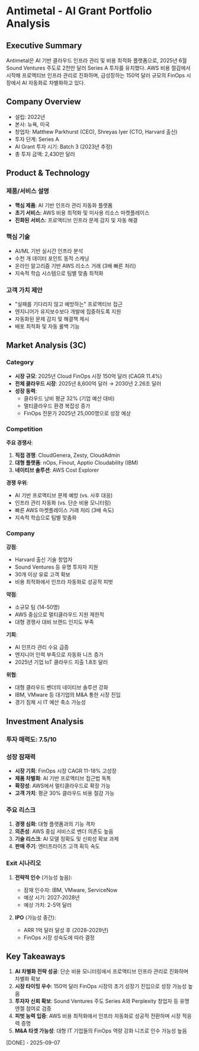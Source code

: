 # Antimetal - AI Grant Portfolio Analysis

## Executive Summary
Antimetal은 AI 기반 클라우드 인프라 관리 및 비용 최적화 플랫폼으로, 2025년 6월 Sound Ventures 주도로 2천만 달러 Series A 투자를 유치했다. AWS 비용 절감에서 시작해 프로액티브 인프라 관리로 진화하며, 급성장하는 150억 달러 규모의 FinOps 시장에서 AI 자동화로 차별화하고 있다.

## Company Overview
- 설립: 2022년
- 본사: 뉴욕, 미국
- 창업자: Matthew Parkhurst (CEO), Shreyas Iyer (CTO, Harvard 출신)
- 투자 단계: Series A
- AI Grant 투자 시기: Batch 3 (2023년 추정)
- 총 투자 금액: 2,430만 달러

## Product & Technology
### 제품/서비스 설명
- **핵심 제품**: AI 기반 인프라 관리 자동화 플랫폼
- **초기 서비스**: AWS 비용 최적화 및 미사용 리소스 마켓플레이스
- **진화된 서비스**: 프로액티브 인프라 문제 감지 및 자동 해결

### 핵심 기술
- AI/ML 기반 실시간 인프라 분석
- 수천 개 데이터 포인트 동적 스캐닝
- 온라인 알고리즘 기반 AWS 리소스 거래 (3배 빠른 처리)
- 지속적 학습 시스템으로 팀별 맞춤 최적화

### 고객 가치 제안
- "실패를 기다리지 않고 예방하는" 프로액티브 접근
- 엔지니어가 유지보수보다 개발에 집중하도록 지원
- 자동화된 문제 감지 및 해결책 제시
- 배포 최적화 및 자동 롤백 기능

## Market Analysis (3C)
### Category
- **시장 규모**: 2025년 Cloud FinOps 시장 150억 달러 (CAGR 11.4%)
- **전체 클라우드 시장**: 2025년 8,600억 달러 → 2030년 2.26조 달러
- **성장 동력**: 
  - 클라우드 낭비 평균 32% (기업 예산 대비)
  - 멀티클라우드 환경 복잡성 증가
  - FinOps 전문가 2025년 25,000명으로 성장 예상

### Competition
**주요 경쟁사**:
1. **직접 경쟁**: CloudGenera, Zesty, CloudAdmin
2. **대형 플랫폼**: nOps, Finout, Apptio Cloudability (IBM)
3. **네이티브 솔루션**: AWS Cost Explorer

**경쟁 우위**:
- AI 기반 프로액티브 문제 예방 (vs. 사후 대응)
- 인프라 관리 자동화 (vs. 단순 비용 모니터링)
- 빠른 AWS 마켓플레이스 거래 처리 (3배 속도)
- 지속적 학습으로 팀별 맞춤화

### Company
**강점**:
- Harvard 출신 기술 창업자
- Sound Ventures 등 유명 투자자 지원
- 30개 이상 유료 고객 확보
- 비용 최적화에서 인프라 자동화로 성공적 피벗

**약점**:
- 소규모 팀 (14-50명)
- AWS 중심으로 멀티클라우드 지원 제한적
- 대형 경쟁사 대비 브랜드 인지도 부족

**기회**:
- AI 인프라 관리 수요 급증
- 엔지니어 인력 부족으로 자동화 니즈 증가
- 2025년 기업 IoT 클라우드 지출 1.8조 달러

**위협**:
- 대형 클라우드 벤더의 네이티브 솔루션 강화
- IBM, VMware 등 대기업의 M&A 통한 시장 진입
- 경기 침체 시 IT 예산 축소 가능성

## Investment Analysis
### 투자 매력도: 7.5/10

### 성장 잠재력
- **시장 기회**: FinOps 시장 CAGR 11-18% 고성장
- **제품 차별화**: AI 기반 프로액티브 접근법 독특
- **확장성**: AWS에서 멀티클라우드로 확장 가능
- **고객 가치**: 평균 30% 클라우드 비용 절감 가능

### 주요 리스크
1. **경쟁 심화**: 대형 플랫폼과의 기능 격차
2. **의존성**: AWS 중심 서비스로 벤더 의존도 높음
3. **기술 리스크**: AI 모델 정확도 및 신뢰성 확보 과제
4. **판매 주기**: 엔터프라이즈 고객 획득 속도

### Exit 시나리오
1. **전략적 인수** (가능성 높음):
   - 잠재 인수자: IBM, VMware, ServiceNow
   - 예상 시기: 2027-2028년
   - 예상 가치: 2-5억 달러

2. **IPO** (가능성 중간):
   - ARR 1억 달러 달성 후 (2028-2029년)
   - FinOps 시장 성숙도에 따라 결정

## Key Takeaways
1. **AI 차별화 전략 성공**: 단순 비용 모니터링에서 프로액티브 인프라 관리로 진화하며 차별화 확보
2. **시장 타이밍 우수**: 150억 달러 FinOps 시장의 초기 성장기 진입으로 성장 가능성 높음
3. **투자자 신뢰 확보**: Sound Ventures 주도 Series A와 Perplexity 창업자 등 유명 엔젤 참여로 검증
4. **피벗 능력 입증**: AWS 비용 최적화에서 인프라 자동화로 성공적 전환하며 시장 적응력 증명
5. **M&A 타겟 가능성**: 대형 IT 기업들의 FinOps 역량 강화 니즈로 인수 가능성 높음

[DONE] - 2025-09-07